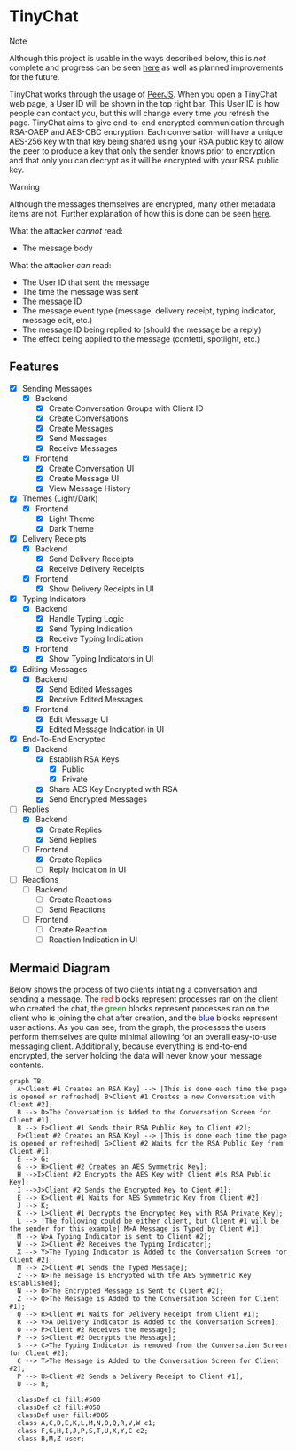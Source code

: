 # TinyChat

> [!NOTE]
> Although this project is usable in the ways described below, this is *not* complete and progress can be seen [here](#features) as well as planned improvements for the future.

TinyChat works through the usage of [PeerJS](https://peerjs.com/).
When you open a TinyChat web page, a User ID will be shown in the top right bar.
This User ID is how people can contact you, but this will change every time you refresh the page.
TinyChat aims to give end-to-end encrypted communication through RSA-OAEP and AES-CBC encryption.
Each conversation will have a unique AES-256 key with that key being shared using your RSA public key to allow the peer to produce a key that only the sender knows prior to encryption and that only you can decrypt as it will be encrypted with your RSA public key.

> [!WARNING]
> Although the messages themselves are encrypted, many other metadata items are not.
> Further explanation of how this is done can be seen [here](#mermaid-diagram).
>
> What the attacker *cannot* read:
>
> - The message body
>
> What the attacker *can* read:
>
> - The User ID that sent the message
> - The time the message was sent
> - The message ID
> - The message event type (message, delivery receipt, typing indicator, message edit, etc.)
> - The message ID being replied to (should the message be a reply)
> - The effect being applied to the message (confetti, spotlight, etc.)

## Features

- [x] Sending Messages
  - [x] Backend
    - [x] Create Conversation Groups with Client ID
    - [x] Create Conversations
    - [x] Create Messages
    - [x] Send Messages
    - [x] Receive Messages
  - [x] Frontend
    - [x] Create Conversation UI
    - [x] Create Message UI
    - [x] View Message History
- [x] Themes (Light/Dark)
  - [x] Frontend
    - [x] Light Theme
    - [x] Dark Theme
- [x] Delivery Receipts
  - [x] Backend
    - [x] Send Delivery Receipts
    - [x] Receive Delivery Receipts
  - [x] Frontend
    - [x] Show Delivery Receipts in UI
- [x] Typing Indicators
  - [x] Backend
    - [x] Handle Typing Logic
    - [x] Send Typing Indication
    - [x] Receive Typing Indication
  - [x] Frontend
    - [x] Show Typing Indicators in UI
- [x] Editing Messages
  - [x] Backend
    - [x] Send Edited Messages
    - [x] Receive Edited Messages
  - [x] Frontend
    - [x] Edit Message UI
    - [x] Edited Message Indication in UI
- [x] End-To-End Encrypted
  - [x] Backend
    - [x] Establish RSA Keys
      - [x] Public
      - [x] Private
    - [x] Share AES Key Encrypted with RSA
    - [x] Send Encrypted Messages
- [ ] Replies
  - [x] Backend
    - [x] Create Replies
    - [x] Send Replies
  - [ ] Frontend
    - [x] Create Replies
    - [ ] Reply Indication in UI
- [ ] Reactions
  - [ ] Backend
    - [ ] Create Reactions
    - [ ] Send Reactions
  - [ ] Frontend
    - [ ] Create Reaction
    - [ ] Reaction Indication in UI

## Mermaid Diagram

Below shows the process of two clients intiating a conversation and sending a message.
The <span style="color:red">red</span> blocks represent processes ran on the client who created the chat, the <span style="color:green">green</span> blocks represent processes ran on the client who is joining the chat after creation, and the <span style="color:blue">blue</span> blocks represent user actions.
As you can see, from the graph, the processes the users perform themselves are quite minimal allowing for an overall easy-to-use messaging client.
Additionally, because everything is end-to-end encrypted, the server holding the data will never know your message contents.

```mermaid
graph TB;
  A>Client #1 Creates an RSA Key] --> |This is done each time the page is opened or refreshed| B>Client #1 Creates a new Conversation with Client #2];
  B --> D>The Conversation is Added to the Conversation Screen for Client #1];
  B --> E>Client #1 Sends their RSA Public Key to Client #2];
  F>Client #2 Creates an RSA Key] --> |This is done each time the page is opened or refreshed| G>Client #2 Waits for the RSA Public Key from Client #1];
  E --> G;
  G --> H>Client #2 Creates an AES Symmetric Key];
  H -->I>Client #2 Encrypts the AES Key with Client #1s RSA Public Key];
  I -->J>Client #2 Sends the Encrypted Key to Cient #1];
  E --> K>Client #1 Waits for AES Symmetric Key from Client #2];
  J --> K;
  K --> L>Client #1 Decrypts the Encrypted Key with RSA Private Key];
  L --> |The following could be either client, but Client #1 will be the sender for this example| M>A Message is Typed by Client #1];
  M --> W>A Typing Indicator is sent to Client #2];
  W --> X>Client #2 Receives the Typing Indicator];
  X --> Y>The Typing Indicator is Added to the Conversation Screen for Client #2];
  M --> Z>Client #1 Sends the Typed Message];
  Z --> N>The message is Encrypted with the AES Symmetric Key Established];
  N --> O>The Encrypted Message is Sent to Client #2];
  Z --> Q>The Message is Added to the Conversation Screen for Client #1];
  Q --> R>Client #1 Waits for Delivery Receipt from Client #1];
  R --> V>A Delivery Indicator is Added to the Conversation Screen];
  O --> P>Client #2 Receives the message];
  P --> S>Client #2 Decrypts the Message];
  S --> C>The Typing Indicator is removed from the Conversation Screen for Client #2];
  C --> T>The Message is Added to the Conversation Screen for Client #2];
  P --> U>Client #2 Sends a Delivery Receipt to Client #1];
  U --> R;

  classDef c1 fill:#500
  classDef c2 fill:#050
  classDef user fill:#005
  class A,C,D,E,K,L,M,N,O,Q,R,V,W c1;
  class F,G,H,I,J,P,S,T,U,X,Y,C c2;
  class B,M,Z user;
```
